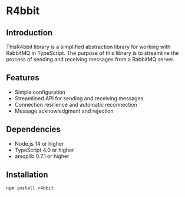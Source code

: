 # R4bbit
## Introduction
ThisR4bbit library is a simplified abstraction library for working with RabbitMQ in TypeScript. The purpose of this library is to streamline the process of sending and receiving messages from a RabbitMQ server.
## Features
- Simple configuration
- Streamlined API for sending and receiving messages
- Connection resilience and automatic reconnection
- Message acknowledgment and rejection
## Dependencies
- Node.js 14 or higher
- TypeScript 4.0 or higher
- amqplib 0.7.1 or higher
## Installation
```bash
npm install r4bbit